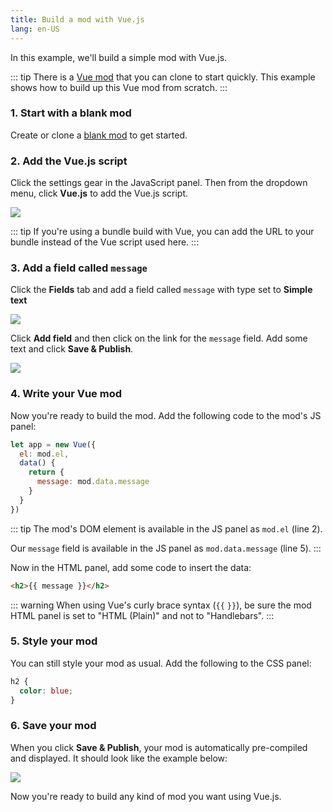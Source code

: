 ```yaml
---
title: Build a mod with Vue.js
lang: en-US
---
```


In this example, we'll build a simple mod with Vue.js.

::: tip
There is a [Vue mod](https://anymod.com/mod/rdrdd) that you can clone to start quickly. This example shows how to build up this Vue mod from scratch.
:::

### 1. Start with a blank mod

Create or clone a [blank mod](https://anymod.com/mod/llaba) to get started.

### 2. Add the Vue.js script

Click the settings gear in the JavaScript panel. Then from the dropdown menu, click **Vue.js** to add the Vue.js script.

<img src="https://res.cloudinary.com/component/image/upload/c_scale,w_1200/v1534466412/vue-01_le1kre.png">

::: tip
If you're using a bundle build with Vue, you can add the URL to your bundle instead of the Vue script used here.
:::

### 3. Add a field called `message`

Click the **Fields** tab and add a field called `message` with type set to **Simple text**

<img src="https://res.cloudinary.com/component/image/upload/c_scale,w_1200/v1534464879/react-03a_ojthj1.png">

Click **Add field** and then click on the link for the `message` field. Add some text and click **Save & Publish**.

<img src="https://res.cloudinary.com/component/image/upload/c_scale,w_1200/v1534464878/react-03b_hszpkl.png">

### 4. Write your Vue mod

Now you're ready to build the mod. Add the following code to the mod's JS panel:

```js
let app = new Vue({
  el: mod.el,
  data() {
    return {
      message: mod.data.message
    }
  }
})
```

::: tip
The mod's DOM element is available in the JS panel as `mod.el` (line 2).

Our `message` field is available in the JS panel as `mod.data.message` (line 5).
:::

Now in the HTML panel, add some code to insert the data:

```html
<h2>{{ message }}</h2>
```

::: warning
When using Vue's curly brace syntax (`{{` `}}`), be sure the mod HTML panel is set to "HTML (Plain)" and not to "Handlebars".
:::

### 5. Style your mod

You can still style your mod as usual.  Add the following to the CSS panel:

```css
h2 {
  color: blue;
}
```

### 6. Save your mod

When you click **Save & Publish**, your mod is automatically pre-compiled and displayed. It should look like the example below:

<img src="https://res.cloudinary.com/component/image/upload/c_scale,w_1200/v1534467056/vue-02_gfvu6i.png">

Now you're ready to build any kind of mod you want using Vue.js.
